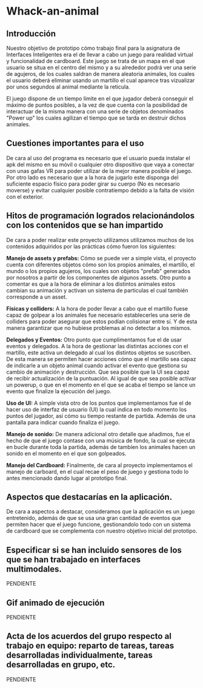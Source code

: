 # Whack-an-animal
## Introducción
Nuestro objetivo de prototipo cómo trabajo final para la asignatura de Interfaces Inteligentes era el de llevar a cabo un juego para realidad virtual y funcionalidad de cardboard. Este juego se trata de un mapa en el que usuario se situa en el centro del mismo y a su alrededor podrá ver una serie de agujeros, de los cuales saldran de manera aleatoria animales, los cuales el usuario deberá eliminar usando un martillo el cual aparece tras vizualizar por unos segundos al animal mediante la reticula. 

El juego dispone de un tiempo límite en el que jugador deberá conseguir el máximo de puntos posibles, a la vez de que cuenta con la posibilidad de interactuar de la misma manera con una serie de objetos denominados "Power up" los cuales agilizan el tiempo que se tarda en destruir dichos animales.

## Cuestiones importantes para el uso
De cara al uso del programa es necesario que el usuario pueda instalar el apk del mismo en su móvil o cualquier otro dispositivo que vaya a conectar con unas gafas VR para poder utilizar de la mejor manera posible el juego. Por otro lado es necesario que a la hora de jugarlo este disponga del suficiente espacio físico para poder girar su cuerpo (No es necesario moverse) y evitar cualquier posible contratiempo debido a la falta de visión con el exterior.

## Hitos de programación logrados relacionándolos con los contenidos que se han impartido
De cara a poder realizar este proyecto utilizamos utilizamos muchos de los contenidos adquiridos por las prácticas cómo fueron los siguientes:

**Manejo de assets y prefabs:** Cómo se puede ver a simple vista, el proyecto cuenta con diferentes objetos cómo son los propios animales, el martillo, el mundo o los propios agujeros, los cuales son objetos "prefab" generados por nosotros a partir de los componentes de algunos assets. Otro punto a comentar es que a la hora de eliminar a los distintos animales estos cambian su animación y activan un sistema de particulas el cual también corresponde a un asset.

**Físicas y colliders:** A la hora de poder llevar a cabo que el martillo fuese capaz de golpear a los animales fue necesario establecerles una serie de colliders para poder asegurar que estos podían colisionar entre sí. Y de esta manera garantizar que no hubiese problemas al no detectar a los mismos.

**Delegados y Eventos:** Otro punto que cumplimentamos fue el de usar eventos y delegados. A la hora de gestionar las distintas acciones con el martillo, este activa un delegado al cual los distintos objetos se suscriben. De esta manera se permiten hacer acciones cómo que el martillo sea capaz de indicarle a un objeto animal cuando activar el evento que gestiona su cambio de animación y destrucción. Que sea posible que la UI sea capaz de recibir actualización de la puntuación. Al igual de que sea posible activar un powerup, o que en el momento en el que se acaba el tiempo se lance un evento que finalize la ejecución del juego.

**Uso de UI:** A simple vista otro de los puntos que implementamos fue el de hacer uso de interfaz de usuario (UI) la cual indica en todo momento los puntos del jugador, así cómo su tiempo restante de partida. Además de una pantalla para indicar cuando finaliza el juego. 

**Manejo de sonido:** De manera adicional otro detalle que añadimos, fue el hecho de que el juego contase con una música de fondo, la cual se ejecuta en bucle durante toda la partida, además de tambíen los animales hacen un sonido en el momento en el que son golpeados.

**Manejo del Cardboard:** Finalmente, de cara al proyecto implementamos el manejo de carboard, en el cual recae el peso de juego y gestiona todo lo antes mencionado dando lugar al prototipo final. 

## Aspectos que destacarías en la aplicación. 
De cara a aspectos a destacar, consideramos que la aplicación es un juego entretenido, además de que se usa una gran cantidad de eventos que permiten hacer que el juego funcione, gestionandolo todo con un sistema de cardboard que se complementa con nuestro objetivo inicial del prototipo.


## Especificar si se han incluido sensores de los que se han trabajado en interfaces multimodales.
PENDIENTE
## Gif animado de ejecución
PENDIENTE
## Acta de los acuerdos del grupo respecto al trabajo en equipo: reparto de tareas, tareas desarrolladas individualmente, tareas desarrolladas en grupo, etc.
PENDIENTE
